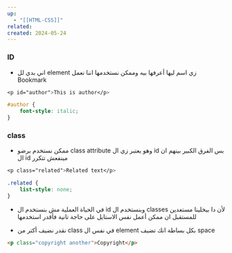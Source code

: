 ```yaml
---
up:
  - "[[HTML-CSS]]"
related: 
created: 2024-05-24
---
```


### ID
- اني بدي لل element زي اسم ليها أعرفها بيه وممكن نستخدمها اننا نعمل Bookmark
```CSS
<p id="author">This is author</p>

#author {
	font-style: italic;
}
```
### class
- ممكن نستخدم برضو class attribute وهو يعتبر زي ال id
  بس الفرق الكبير بينهم ان ال id مينفعش تتكرر
```CSS
<p class="related">Related text</p>

.related {
	list-style: none;
}
```
- في الحياة العملية مش بنستخدم ال id وبنستخدم ال classes لأن دا بيخلينا مستعدين للمستقبل ان ممكن أعمل نفس الاستايل على حاجة تانية فأقدر استخدمها

- نقدر نضيف أكتر من class في نفس ال element بكل بساطة انك تضيف space
```html
<p class="copyright another">Copyright</p>
```
